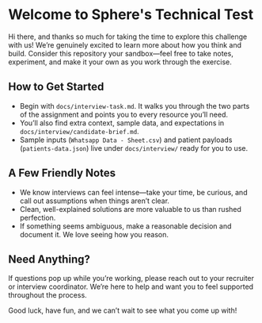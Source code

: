 # Welcome to Sphere's Technical Test

Hi there, and thanks so much for taking the time to explore this challenge with us! We’re genuinely excited to learn more about how you think and build. Consider this repository your sandbox—feel free to take notes, experiment, and make it your own as you work through the exercise.

## How to Get Started
- Begin with `docs/interview-task.md`. It walks you through the two parts of the assignment and points you to every resource you’ll need.
- You’ll also find extra context, sample data, and expectations in `docs/interview/candidate-brief.md`.
- Sample inputs (`Whatsapp Data - Sheet.csv`) and patient payloads (`patients-data.json`) live under `docs/interview/` ready for you to use.

## A Few Friendly Notes
- We know interviews can feel intense—take your time, be curious, and call out assumptions when things aren’t clear.
- Clean, well-explained solutions are more valuable to us than rushed perfection.
- If something seems ambiguous, make a reasonable decision and document it. We love seeing how you reason.

## Need Anything?
If questions pop up while you’re working, please reach out to your recruiter or interview coordinator. We’re here to help and want you to feel supported throughout the process.

Good luck, have fun, and we can’t wait to see what you come up with!
